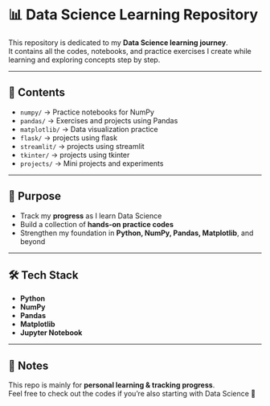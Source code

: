 # 📊 Data Science Learning Repository

This repository is dedicated to my **Data Science learning journey**.  
It contains all the codes, notebooks, and practice exercises I create while learning and exploring concepts step by step.

---

## 📂 Contents
- `numpy/` → Practice notebooks for NumPy
- `pandas/` → Exercises and projects using Pandas
- `matplotlib/` → Data visualization practice
- `flask/` → projects using flask
- `streamlit/` → projects using streamlit
- `tkinter/` → projects using tkinter
- `projects/` → Mini projects and experiments

---

## 🚀 Purpose
- Track my **progress** as I learn Data Science
- Build a collection of **hands-on practice codes**
- Strengthen my foundation in **Python, NumPy, Pandas, Matplotlib**, and beyond

---

## 🛠 Tech Stack
- **Python**
- **NumPy**
- **Pandas**
- **Matplotlib**
- **Jupyter Notebook**

---

## 📜 Notes
This repo is mainly for **personal learning & tracking progress**.  
Feel free to check out the codes if you’re also starting with Data Science 🚀
